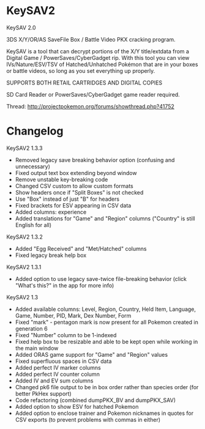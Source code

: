 KeySAV2
=======

KeySAV 2.0

3DS X/Y/OR/AS SaveFile Box / Battle Video PKX cracking program.

KeySAV is a tool that can decrypt portions of the X/Y title/extdata from a Digital Game / PowerSaves/CyberGadget rip. 
With this tool you can view IVs/Nature/ESV/TSV of Hatched/Unhatched Pokémon that are in your boxes or battle videos, so long as you set everything up properly.

SUPPORTS BOTH RETAIL CARTRIDGES AND DIGITAL COPIES

SD Card Reader or PowerSaves/CyberGadget game reader required.

Thread:
http://projectpokemon.org/forums/showthread.php?41752

Changelog
=========
KeySAV2 1.3.3
- Removed legacy save breaking behavior option (confusing and unnecessary)
- Fixed output text box extending beyond window
- Remove unstable key-breaking code
- Changed CSV custom to allow custom formats
- Show headers once if "Split Boxes" is not checked
- Use "Box" instead of just "B" for headers
- Fixed brackets for ESV appearing in CSV data
- Added columns: experience
- Added translations for "Game" and "Region" columns ("Country" is still English for all)

KeySAV2 1.3.2
- Added "Egg Received" and "Met/Hatched" columns
- Fixed legacy break help box

KeySAV2 1.3.1
- Added option to use legacy save-twice file-breaking behavior (click "What's this?" in the app for more info)

KeySAV2 1.3
* Added available columns: Level, Region, Country, Held Item, Language, Game, Number, PID, Mark, Dex Number, Form
* Fixed "mark" - pentagon mark is now present for all Pokemon created in generation 6
* Fixed "Number" column to be 1-indexed
* Fixed help box to be resizable and able to be kept open while working in the main window
* Added ORAS game support for "Game" and "Region" values
* Fixed superfluous spaces in CSV data
* Added perfect IV marker columns
* Added perfect IV counter column
* Added IV and EV sum columns
* Changed pk6 file output to be in box order rather than species order (for better PkHex support)
* Code refactoring (combined dumpPKX_BV and dumpPKX_SAV)
* Added option to show ESV for hatched Pokemon
* Added option to enclose trainer and Pokemon nicknames in quotes for CSV exports (to prevent problems with commas in either)